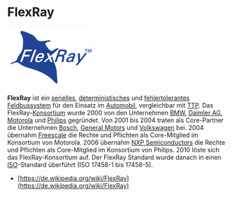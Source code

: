# FlexRay

![](../../.gitbook/assets/200px-flexray_logo.svg.png)

**FlexRay** ist ein [serielles](https://de.wikipedia.org/wiki/Serielle_Daten%C3%BCbertragung), [deterministisches](https://de.wikipedia.org/wiki/Deterministisch) und [fehlertolerantes](https://de.wikipedia.org/wiki/Fehlertoleranz) [Feldbussystem](https://de.wikipedia.org/wiki/Feldbus) für den Einsatz im [Automobil](https://de.wikipedia.org/wiki/Automobil), vergleichbar mit [TTP](https://de.wikipedia.org/wiki/Time-Triggered_Protocol). Das FlexRay-[Konsortium](https://de.wikipedia.org/wiki/Konsortium) wurde 2000 von den Unternehmen [BMW](https://de.wikipedia.org/wiki/BMW), [Daimler AG](https://de.wikipedia.org/wiki/Daimler_AG), [Motorola](https://de.wikipedia.org/wiki/Motorola) und [Philips](https://de.wikipedia.org/wiki/Philips) gegründet. Von 2001 bis 2004 traten als Core-Partner die Unternehmen [Bosch](https://de.wikipedia.org/wiki/Robert_Bosch_GmbH), [General Motors](https://de.wikipedia.org/wiki/General_Motors) und [Volkswagen](https://de.wikipedia.org/wiki/Volkswagen) bei. 2004 übernahm [Freescale](https://de.wikipedia.org/wiki/Freescale) die Rechte und Pflichten als Core-Mitglied im Konsortium von Motorola. 2006 übernahm [NXP Semiconductors](https://de.wikipedia.org/wiki/NXP_Semiconductors) die Rechte und Pflichten als Core-Mitglied im Konsortium von Philips. 2010 löste sich das FlexRay-Konsortium auf. Der FlexRay Standard wurde danach in einen [ISO](https://de.wikipedia.org/wiki/ISO)-Standard überführt \(ISO 17458-1 bis 17458-5\).

* [https://de.wikipedia.org/wiki/FlexRay](https://de.wikipedia.org/wiki/FlexRay)

